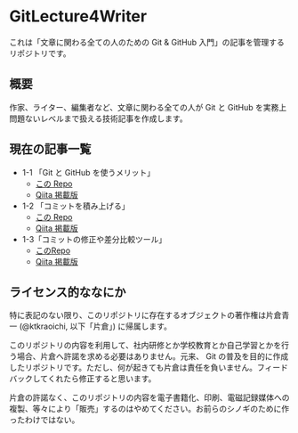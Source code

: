 # GitLecture4Writer

これは「文章に関わる全ての人のための Git & GitHub 入門」の記事を管理するリポジトリです。

## 概要

作家、ライター、編集者など、文章に関わる全ての人が Git と GitHub を実務上問題ないレベルまで扱える技術記事を作成します。

## 現在の記事一覧

- 1-1 「Git と GitHub を使うメリット」
  - [この Repo](Chapter1/Chapter1_1.md)
  - [Qiita 掲載版](https://qiita.com/ktkraoichi/items/6b31644e4832882310d8)
- 1-2 「コミットを積み上げる」
  - [この Repo](Chapter1/Chapter1_2.md)
  - [Qiita 掲載版](https://qiita.com/ktkraoichi/items/1c60e7eba1ec9c570518)
- 1-3「コミットの修正や差分比較ツール」
  - [このRepo](Chapter1/Chapter1_3.md)
  - [Qiita 掲載版]()

## ライセンス的ななにか

特に表記のない限り、このリポジトリに存在するオブジェクトの著作権は片倉青一 (@ktkraoichi, 以下「片倉」) に帰属します。

このリポジトリの内容を利用して、社内研修とか学校教育とか自己学習とかを行う場合、片倉へ許諾を求める必要はありません。元来、 Git の普及を目的に作成したリポジトリです。ただし、何が起きても片倉は責任を負いません。フィードバックしてくれたら修正すると思います。

片倉の許諾なく、このリポジトリの内容を電子書籍化、印刷、電磁記録媒体への複製、等々により「販売」するのはやめてください。お前らのシノギのために作ったわけではない。
